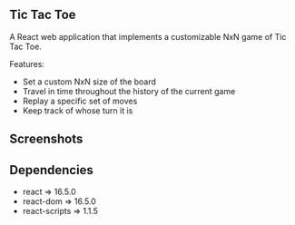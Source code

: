 ## Tic Tac Toe
A React web application that implements a customizable NxN game of Tic Tac Toe.

Features:
* Set a custom NxN size of the board
* Travel in time throughout the history of the current game
* Replay a specific set of moves
* Keep track of whose turn it is

## Screenshots

## Dependencies
* react => 16.5.0
* react-dom => 16.5.0
* react-scripts => 1.1.5
